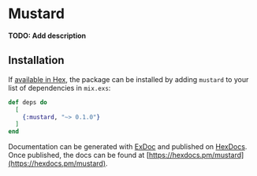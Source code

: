 # Mustard

**TODO: Add description**

## Installation

If [available in Hex](https://hex.pm/docs/publish), the package can be installed
by adding `mustard` to your list of dependencies in `mix.exs`:

```elixir
def deps do
  [
    {:mustard, "~> 0.1.0"}
  ]
end
```

Documentation can be generated with [ExDoc](https://github.com/elixir-lang/ex_doc)
and published on [HexDocs](https://hexdocs.pm). Once published, the docs can
be found at [https://hexdocs.pm/mustard](https://hexdocs.pm/mustard).

